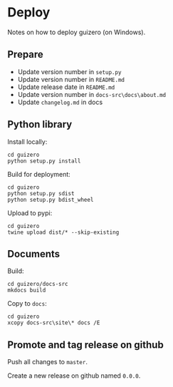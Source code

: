 # Deploy

Notes on how to deploy guizero (on Windows).

## Prepare

- Update version number in `setup.py`
- Update version number in `README.md`
- Update release date in `README.md`
- Update version number in `docs-src\docs\about.md`
- Update `changelog.md` in docs

## Python library

Install locally:

```
cd guizero
python setup.py install
```

Build for deployment:

```
cd guizero
python setup.py sdist
python setup.py bdist_wheel
```

Upload to pypi:

```
cd guizero
twine upload dist/* --skip-existing
```

## Documents

Build:

```
cd guizero/docs-src
mkdocs build
```

Copy to `docs`:

```
cd guizero
xcopy docs-src\site\* docs /E
```

## Promote and tag release on github

Push all changes to `master`.

Create a new release on github named `0.0.0`. 
